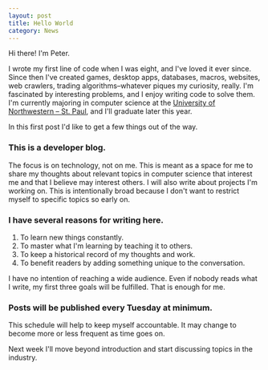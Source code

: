 ```yaml
---
layout: post
title: Hello World
category: News
---
```


Hi there! I'm Peter.

I wrote my first line of code when I was eight, and I've loved it ever since. Since then I've created games, desktop apps, databases, macros, websites, web crawlers, trading algorithms–whatever piques my curiosity, really. I'm fascinated by interesting problems, and I enjoy writing code to solve them. I'm currently majoring in computer science at the [University of Northwestern – St. Paul](https://unwsp.edu/), and I'll graduate later this year.

In this first post I'd like to get a few things out of the way.

### This is a developer blog.

The focus is on technology, not on me. This is meant as a space for me to share my thoughts about relevant topics in computer science that interest me and that I believe may interest others. I will also write about projects I'm working on. This is intentionally broad because I don't want to restrict myself to specific topics so early on.

### I have several reasons for writing here.

1. To learn new things constantly.
2. To master what I'm learning by teaching it to others.
3. To keep a historical record of my thoughts and work.
4. To benefit readers by adding something unique to the conversation.

I have no intention of reaching a wide audience. Even if nobody reads what I write, my first three goals will be fulfilled. That is enough for me.

### Posts will be published every Tuesday at minimum.

This schedule will help to keep myself accountable. It may change to become more or less frequent as time goes on.

Next week I'll move beyond introduction and start discussing topics in the industry.
